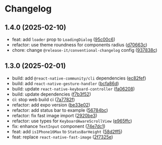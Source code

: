 # Changelog

## 1.4.0 (2025-02-10)

* feat: add `loader` prop to `LoadingDialog` ([95c00c6](https://github.com/EslamElMeniawy/react-native-common-components/commit/95c00c6))
* refactor: use theme roundness for components radius ([d70663c](https://github.com/EslamElMeniawy/react-native-common-components/commit/d70663c))
* chore: change `@release-it/conventional-changelog` config ([937838c](https://github.com/EslamElMeniawy/react-native-common-components/commit/937838c))

## 1.3.0 (2025-02-01)

* build: add `@react-native-community/cli` dependencies ([ec82fef](https://github.com/EslamElMeniawy/react-native-common-components/commit/ec82fef))
* build: add `react-native-gesture-handler` ([bcfa86d](https://github.com/EslamElMeniawy/react-native-common-components/commit/bcfa86d))
* build: update `react-native-keyboard-controller` ([fa06208](https://github.com/EslamElMeniawy/react-native-common-components/commit/fa06208))
* build: update dependencies ([f7b3f52](https://github.com/EslamElMeniawy/react-native-common-components/commit/f7b3f52))
* ci: stop web build ci ([7a7782f](https://github.com/EslamElMeniawy/react-native-common-components/commit/7a7782f))
* refactor: add expo version ([be33e02](https://github.com/EslamElMeniawy/react-native-common-components/commit/be33e02))
* refactor: add status bar to example ([56784bc](https://github.com/EslamElMeniawy/react-native-common-components/commit/56784bc))
* refactor: fix fast image import ([2920be3](https://github.com/EslamElMeniawy/react-native-common-components/commit/2920be3))
* refactor: use types for `KeyboardAwareScrollView` ([e965ffc](https://github.com/EslamElMeniawy/react-native-common-components/commit/e965ffc))
* fix: enhance `TextInput` component ([74e7dc1](https://github.com/EslamElMeniawy/react-native-common-components/commit/74e7dc1))
* feat: add `isIPhone16Max` to `StatusBarHeight` ([58d2ff5](https://github.com/EslamElMeniawy/react-native-common-components/commit/58d2ff5))
* feat: replace `react-native-fast-image` ([2f7325e](https://github.com/EslamElMeniawy/react-native-common-components/commit/2f7325e))

